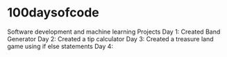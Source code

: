# 100daysofcode
Software development and machine learning Projects 
Day 1: Created Band Generator 
Day 2: Created a tip calculator
Day 3: Created a treasure land game using if else statements 
Day 4:
